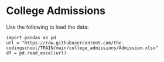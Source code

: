 # College Admissions

Use the following to load the data:
```
import pandas as pd
url = "https://raw.githubusercontent.com/the-codingschool/TRAIN/main/college_admissions/Admission.xlsx"
df = pd.read_excel(url)
```